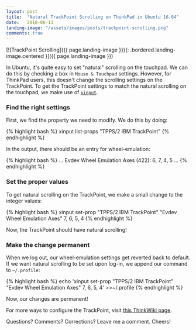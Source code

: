 ```yaml
---
layout: post
title:  "Natural TrackPoint Scrolling on ThinkPad in Ubuntu 16.04"
date:   2018-06-13
landing-image: "/assets/images/posts/trackpoint-scrolling.png"
comments: true
---
```


[![TrackPoint Scrolling]({{ page.landing-image }}){: .bordered.landing-image.centered }]({{ page.landing-image }})

In Ubuntu, it's quite easy to set "natural" scrolling on the touchpad. We can do this by checking a box in `Mouse & Touchpad` settings. However, for ThinkPad users, this doesn't change the scrolling settings on the TrackPoint. To get the TrackPoint settings to match the natural scrolling on the touchpad, we make use of [`xinput`](https://linux.die.net/man/1/xinput).

### Find the right settings

First, we find the property we need to modify. We do this by doing:

{% highlight bash %}
xinput list-props "TPPS/2 IBM TrackPoint"
{% endhighlight %}

In the output, there should be an entry for wheel-emulation:

{% highlight bash %}
  ...
  Evdev Wheel Emulation Axes (422):       6, 7, 4, 5
  ...
{% endhighlight %}

### Set the proper values

To get natural scrolling on the TrackPoint, we make a small change to the integer values:

{% highlight bash %}
xinput set-prop "TPPS/2 IBM TrackPoint" "Evdev Wheel Emulation Axes" 7, 6, 5, 4
{% endhighlight %}

Now, the TrackPoint should have natural scrolling!

### Make the change permanent

When we log out, our wheel-emulation settings get reverted back to default. If we want natural scrolling to be set upon log-in, we append our command to `~/.profile`:

{% highlight bash %}
echo 'xinput set-prop "TPPS/2 IBM TrackPoint" "Evdev Wheel Emulation Axes" 7, 6, 5, 4' >>~/.profile
{% endhighlight %}

Now, our changes are permanent!

For more ways to configure the TrackPoint, visit [this ThinkWiki page](http://www.thinkwiki.org/wiki/How_to_configure_the_TrackPoint).

Questions? Comments? Corrections? Leave me a comment. Cheers!
